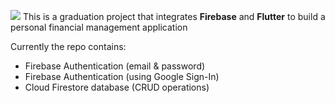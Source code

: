 ![](assets/iamges/logo.png)
This is a graduation project that integrates **Firebase** and **Flutter** to build a personal financial management application

Currently the repo contains:

* Firebase Authentication (email & password)
* Firebase Authentication (using Google Sign-In)
* Cloud Firestore database (CRUD operations)
